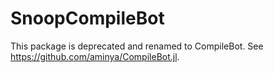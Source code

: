 # SnoopCompileBot

This package is deprecated and renamed to CompileBot. See https://github.com/aminya/CompileBot.jl.
